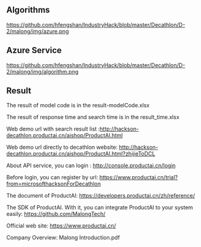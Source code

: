 ## Algorithms

https://github.com/hfengshan/IndustryHack/blob/master/Decathlon/D-2/malong/img/azure.png


## Azure Service

https://github.com/hfengshan/IndustryHack/blob/master/Decathlon/D-2/malong/img/algorithm.png

## Result
The result of model code is in the result-modelCode.xlsx

The result of response time and search time is in the result_time.xlsx

Web demo url with search result list :http://hackson-decathlon.productai.cn/aishop/ProductAI.html

Web demo url directly to decathlon website: http://hackson-decathlon.productai.cn/aishop/ProductAI.html?zhijieToDCL

About API service, you can login : http://console.productai.cn/login

Before login, you can register by url: https://www.productai.cn/trial?from=microsofthacksonForDecathlon

The document of ProductAI: https://developers.productai.cn/zh/reference/

The SDK of ProductAI. With it, you can integrate ProductAI to your system easily: https://github.com/MalongTech/

Official web site: https://www.productai.cn/

Company Overview: Malong Introduction.pdf
